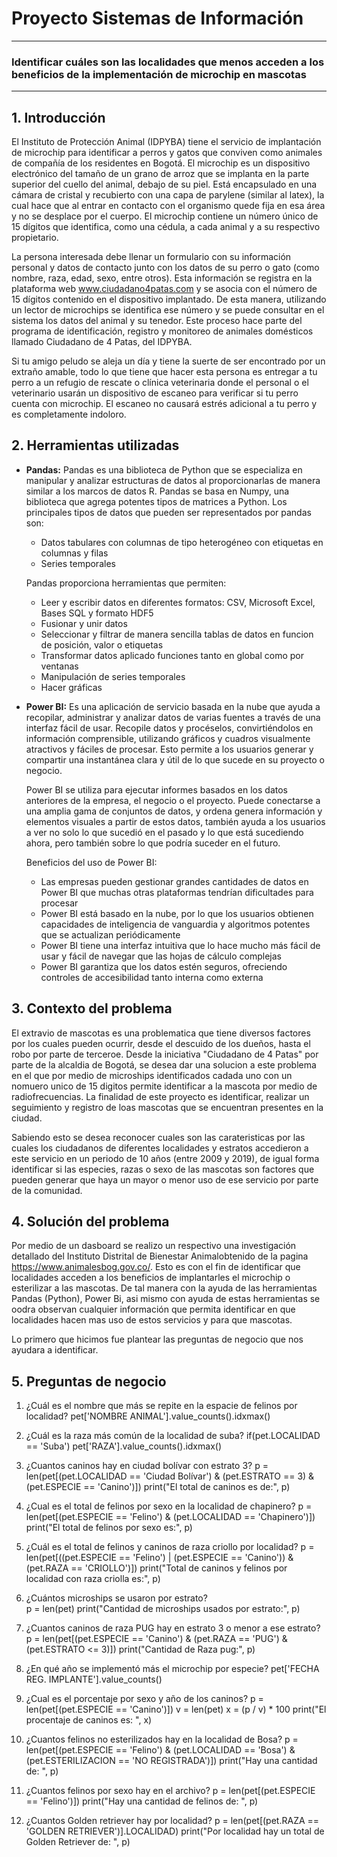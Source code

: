 # Proyecto Sistemas de Información

-----------------------------------------------------------------------------------------------------------
### Identificar cuáles son las localidades que menos acceden a los beneficios de la implementación de microchip en mascotas
-----------------------------------------------------------------------------------------------------------

## 1. Introducción
El Instituto de Protección Animal (IDPYBA) tiene el servicio de implantación de microchip para identificar a perros y gatos que conviven como animales de compañía de los residentes en Bogotá.
El microchip es un dispositivo electrónico del tamaño de un grano de arroz que se implanta en la parte superior del cuello del animal, debajo de su piel. Está encapsulado en una cámara de cristal y recubierto con una capa de parylene (similar al latex), la cual hace que al entrar en contacto con el organismo quede fija en esa área y no se desplace por el cuerpo. El microchip contiene un número único de 15 dígitos que identifica, como una cédula, a cada animal y a su respectivo propietario.

La persona interesada debe llenar un formulario con su información personal y datos de contacto junto con los datos de su perro o gato (como nombre, raza, edad, sexo, entre otros). Esta información se registra en la plataforma web www.ciudadano4patas.com y se asocia con el número de 15 dígitos contenido en el dispositivo implantado. De esta manera, utilizando un lector de microchips se identifica ese número y se puede consultar en el sistema los datos del animal y su tenedor. Este proceso hace parte del programa de identificación, registro y monitoreo de animales domésticos llamado Ciudadano de 4 Patas, del IDPYBA.

Si tu amigo peludo se aleja un día y tiene la suerte de ser encontrado por un extraño amable, todo lo que tiene que hacer esta persona es entregar a tu perro a un refugio de rescate o clínica veterinaria donde el personal o el veterinario usarán un dispositivo de escaneo para verificar si tu perro cuenta con microchip. El escaneo no causará estrés adicional a tu perro y es completamente indoloro.


## 2. Herramientas utilizadas

* **Pandas:** Pandas es una biblioteca de Python que se especializa en manipular y analizar estructuras de datos al proporcionarlas de manera similar a los marcos de datos R. Pandas se basa en Numpy, una biblioteca que agrega potentes tipos de matrices a Python. Los principales tipos de datos que pueden ser representados por pandas son:

  *  Datos tabulares con columnas de tipo heterogéneo con etiquetas en columnas y filas
  *  Series temporales
  
  Pandas proporciona herramientas que permiten:

  * Leer y escribir datos en diferentes formatos: CSV, Microsoft Excel, Bases SQL y formato HDF5
  * Fusionar y unir datos
  * Seleccionar y filtrar de manera sencilla tablas de datos en funcion de posición, valor o etiquetas
  * Transformar datos aplicado funciones tanto en global como por ventanas
  * Manipulación de series temporales
  * Hacer gráficas

* **Power BI:** Es una aplicación de servicio basada en la nube que ayuda a recopilar, administrar y analizar datos de varias fuentes a través de una interfaz fácil de usar. Recopile datos y procéselos, convirtiéndolos en información comprensible, utilizando gráficos y cuadros visualmente atractivos y fáciles de procesar. Esto permite a los usuarios generar y compartir una instantánea clara y útil de lo que sucede en su proyecto o negocio.

  Power BI se utiliza para ejecutar informes basados en los datos anteriores de la empresa, el negocio o el proyecto. Puede conectarse a una amplia gama de conjuntos de  datos, y ordena genera información y elementos visuales a partir de estos datos, también ayuda a los usuarios a ver no solo lo que sucedió en el pasado y lo que está sucediendo ahora, pero también sobre lo que podría suceder en el futuro.

  Beneficios del uso de Power BI:
 
   * Las empresas pueden gestionar  grandes cantidades de datos en Power BI que muchas otras plataformas tendrían dificultades para procesar
   * Power BI está basado en la nube, por lo que los usuarios obtienen capacidades de inteligencia de vanguardia y algoritmos potentes que se actualizan periódicamente
   * Power BI tiene una interfaz intuitiva que lo hace mucho más fácil de usar y fácil de navegar que las hojas de cálculo complejas
   *  Power BI garantiza que los datos estén seguros, ofreciendo controles de accesibilidad tanto interna como externa
 

## 3. Contexto del problema

El extravio de mascotas es una problematica que tiene diversos factores por los cuales pueden ocurrir, desde el descuido de los dueños, hasta el robo por parte de terceroe. Desde la iniciativa "Ciudadano de 4 Patas" por parte de la alcaldia de Bogotá, se desea dar una solucion a este problema en el que por medio de microships identificados cadada uno con un nomuero unico de 15 digitos permite identificar a la mascota por medio de radiofrecuencias. La finalidad de este proyecto es identificar, realizar un seguimiento y registro de loas mascotas que se encuentran presentes en la ciudad.

Sabiendo esto se desea reconocer cuales son las carateristicas por las cuales los ciudadanos de diferentes localidades y estratos accedieron a este servicio en un periodo de 10 años (entre 2009 y 2019), de igual forma identificar si las especies, razas o sexo de las mascotas son factores que pueden generar que haya un mayor o menor uso de ese servicio por parte de la comunidad. 


## 4. Solución del problema
Por medio de un dasboard se realizo un respectivo una investigación detallado del Instituto Distrital de Bienestar Animalobtenido de la pagina https://www.animalesbog.gov.co/. Esto es con el fin de identificar que localidades acceden a los beneficios de implantarles el microchip o esterilizar a las mascotas. De tal manera con la ayuda de las herramientas Pandas (Python), Power Bi, asi mismo con ayuda de estas herramientas se oodra observan cualquier información que permita identificar en que localidades hacen mas uso de estos servicios y para que mascotas. 

Lo primero que hicimos fue plantear las preguntas de negocio que nos ayudara a identificar.

## 5. Preguntas de negocio

1. ¿Cuál es el nombre que más se repite en la espacie de felinos por localidad? 
   pet['NOMBRE ANIMAL'].value_counts().idxmax()
   
2. ¿Cuál es la raza más común de la localidad de suba?
   if(pet.LOCALIDAD == 'Suba') pet['RAZA'].value_counts().idxmax()

3. ¿Cuantos caninos hay en ciudad bolívar con estrato 3? 
   p = len(pet[(pet.LOCALIDAD == 'Ciudad Bolívar') & (pet.ESTRATO == 3) & (pet.ESPECIE == 'Canino')])
print("El total de caninos es de:", p)

4. ¿Cual es el total de felinos por sexo en la localidad de chapinero? 
  p = len(pet[(pet.ESPECIE == 'Felino') & (pet.LOCALIDAD == 'Chapinero')])
print("El total de felinos por sexo es:", p)

5. ¿Cuál es el total de felinos y caninos de raza criollo por localidad?
  p = len(pet[((pet.ESPECIE == 'Felino') | (pet.ESPECIE == 'Canino')) & (pet.RAZA == 'CRIOLLO')])
print("Total de caninos y felinos por localidad con raza criolla es:", p)

6. ¿Cuántos microships se usaron por estrato?  
  p = len(pet)
print("Cantidad de microships usados por estrato:", p)

7. ¿Cuantos caninos de raza PUG hay en estrato 3 o menor a ese estrato? 
  p = len(pet[(pet.ESPECIE == 'Canino') & (pet.RAZA == 'PUG') & (pet.ESTRATO <= 3)])
print("Cantidad de Raza pug:", p)

8. ¿En qué año se implementó más el microchip por especie? 
  pet['FECHA REG. IMPLANTE'].value_counts()
  
9. ¿Cual es el porcentaje por sexo y año de los caninos? 
  p = len(pet[(pet.ESPECIE == 'Canino')])
  v = len(pet)
  x = (p / v) * 100
print("El procentaje de caninos es: ", x)

10. ¿Cuantos felinos no esterilizados hay en la localidad de Bosa? 
  p = len(pet[(pet.ESPECIE == 'Felino') & (pet.LOCALIDAD == 'Bosa') & (pet.ESTERILIZACION == 'NO REGISTRADA')])
print("Hay una cantidad de: ", p)

11. ¿Cuantos felinos por sexo hay en el archivo?
  p = len(pet[(pet.ESPECIE == 'Felino')])
print("Hay una cantidad de felinos de: ", p) 

12. ¿Cuantos Golden retriever hay por localidad?
p = len(pet[(pet.RAZA == 'GOLDEN RETRIEVER')].LOCALIDAD)
print("Por localidad hay un total de Golden Retriever de: ", p)
